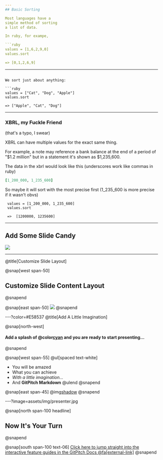 ```yaml
---
## Basic Sorting

Most languages have a 
simple method of sorting 
a list of data.

In ruby, for exampe, 

```ruby
values = [1,6,2,9,0]
values.sort

=> [0,1,2,6,9]
```

---
```

We sort just about anything:

```ruby
values = ["Cat", "Dog", "Apple"]
values.sort

=> ["Apple", "Cat", "Dog"]
```


---

### XBRL, my Fuckle Friend

(that's a typo, I swear)

XBRL can have multiple values for the exact same thing.

For example, a note may reference a bank balance at the end
of a period of "$1.2 million" 
but in a statement it's shown as $1,235,600.

The data in the xbrl would look 
like this (underscores work like commas in ruby)

```ruby
[1_200_000, 1_235_600]
```

So maybe it will sort with the most precise
first (1_235_600 is more precise if it wasn't obvs)

```
 values = [1_200_000, 1_235_600]
 values.sort

 =>  [1200000, 1235600]
 ```

---

## Add Some Slide Candy

![](assets/img/presentation.png)

---
@title[Customize Slide Layout]

@snap[west span-50]
## Customize Slide Content Layout
@snapend

@snap[east span-50]
![](assets/img/presentation.png)
@snapend

---?color=#E58537
@title[Add A Little Imagination]

@snap[north-west]
#### Add a splash of @color[cyan](**color**) and you are ready to start presenting...
@snapend

@snap[west span-55]
@ul[spaced text-white]
- You will be amazed
- What you can achieve
- *With a little imagination...*
- And **GitPitch Markdown**
@ulend
@snapend

@snap[east span-45]
@img[shadow](assets/img/conference.png)
@snapend

---?image=assets/img/presenter.jpg

@snap[north span-100 headline]
## Now It's Your Turn
@snapend

@snap[south span-100 text-06]
[Click here to jump straight into the interactive feature guides in the GitPitch Docs @fa[external-link]](https://gitpitch.com/docs/getting-started/tutorial/)
@snapend
